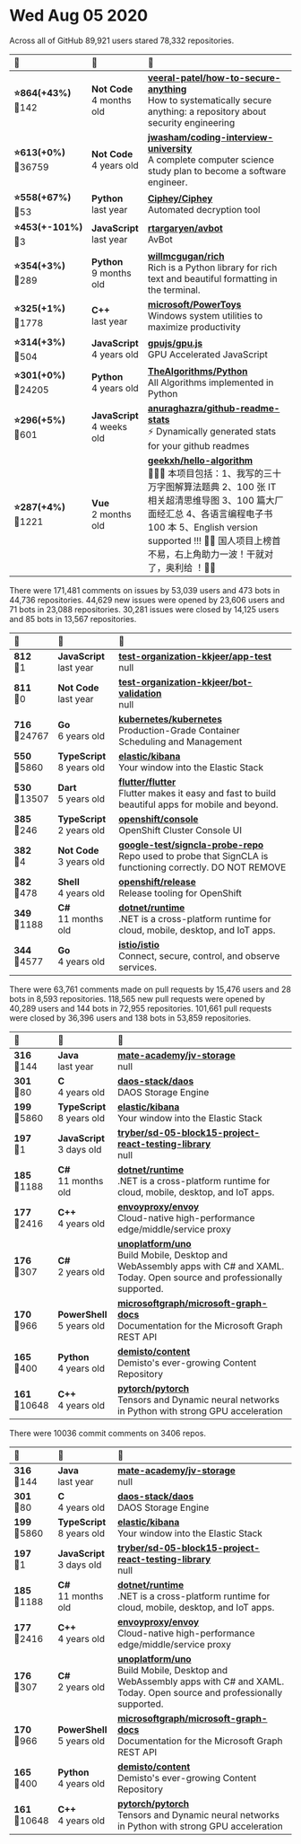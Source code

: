 # Wed Aug 05 2020

Across all of GitHub 89,921 users stared 
78,332 repositories. 

| :page_with_curl: | :calendar: | :page_with_curl: |
| :--- | :--- | :--- |
| **:star:864(+43%)**<br>:twisted_rightwards_arrows:142 | **Not Code**<br>4 months old | **[veeral-patel/how-to-secure-anything](https://github.com/veeral-patel/how-to-secure-anything)**<br>How to systematically secure anything: a repository about security engineering |
| **:star:613(+0%)**<br>:twisted_rightwards_arrows:36759 | **Not Code**<br>4 years old | **[jwasham/coding-interview-university](https://github.com/jwasham/coding-interview-university)**<br>A complete computer science study plan to become a software engineer. |
| **:star:558(+67%)**<br>:twisted_rightwards_arrows:53 | **Python**<br>last year | **[Ciphey/Ciphey](https://github.com/Ciphey/Ciphey)**<br>Automated decryption tool |
| **:star:453(+-101%)**<br>:twisted_rightwards_arrows:3 | **JavaScript**<br>last year | **[rtargaryen/avbot](https://github.com/rtargaryen/avbot)**<br>AvBot |
| **:star:354(+3%)**<br>:twisted_rightwards_arrows:289 | **Python**<br>9 months old | **[willmcgugan/rich](https://github.com/willmcgugan/rich)**<br>Rich is a Python library for rich text and beautiful formatting in the terminal. |
| **:star:325(+1%)**<br>:twisted_rightwards_arrows:1778 | **C++**<br>last year | **[microsoft/PowerToys](https://github.com/microsoft/PowerToys)**<br>Windows system utilities to maximize productivity |
| **:star:314(+3%)**<br>:twisted_rightwards_arrows:504 | **JavaScript**<br>4 years old | **[gpujs/gpu.js](https://github.com/gpujs/gpu.js)**<br>GPU Accelerated JavaScript |
| **:star:301(+0%)**<br>:twisted_rightwards_arrows:24205 | **Python**<br>4 years old | **[TheAlgorithms/Python](https://github.com/TheAlgorithms/Python)**<br>All Algorithms implemented in Python |
| **:star:296(+5%)**<br>:twisted_rightwards_arrows:601 | **JavaScript**<br>4 weeks old | **[anuraghazra/github-readme-stats](https://github.com/anuraghazra/github-readme-stats)**<br>:zap: Dynamically generated stats for your github readmes |
| **:star:287(+4%)**<br>:twisted_rightwards_arrows:1221 | **Vue**<br>2 months old | **[geekxh/hello-algorithm](https://github.com/geekxh/hello-algorithm)**<br>🙈🙉🙊 本项目包括：1、我写的三十万字图解算法题典  2、100 张 IT 相关超清思维导图  3、100 篇大厂面经汇总  4、各语言编程电子书 100 本  5、English version supported !!!  🚀🚀 国人项目上榜首不易，右上角助力一波！干就对了，奥利给 ！🚀🚀 |

There were 171,481 comments on issues by 53,039 users and 473 bots in 44,736 repositories.
44,629 new issues were opened by 23,606 users and 71 bots in 23,088 repositories.
30,281 issues were closed by 14,125 users and 85 bots in 13,567 repositories.

| :speech_balloon: | :calendar: | :page_with_curl: |
| :--- | :--- | :--- |
| **812**<br>:twisted_rightwards_arrows:1 | **JavaScript**<br>last year | **[test-organization-kkjeer/app-test](https://github.com/test-organization-kkjeer/app-test)**<br>null |
| **811**<br>:twisted_rightwards_arrows:0 | **Not Code**<br>last year | **[test-organization-kkjeer/bot-validation](https://github.com/test-organization-kkjeer/bot-validation)**<br>null |
| **716**<br>:twisted_rightwards_arrows:24767 | **Go**<br>6 years old | **[kubernetes/kubernetes](https://github.com/kubernetes/kubernetes)**<br>Production-Grade Container Scheduling and Management |
| **550**<br>:twisted_rightwards_arrows:5860 | **TypeScript**<br>8 years old | **[elastic/kibana](https://github.com/elastic/kibana)**<br>Your window into the Elastic Stack |
| **530**<br>:twisted_rightwards_arrows:13507 | **Dart**<br>5 years old | **[flutter/flutter](https://github.com/flutter/flutter)**<br>Flutter makes it easy and fast to build beautiful apps for mobile and beyond. |
| **385**<br>:twisted_rightwards_arrows:246 | **TypeScript**<br>2 years old | **[openshift/console](https://github.com/openshift/console)**<br>OpenShift Cluster Console UI |
| **382**<br>:twisted_rightwards_arrows:4 | **Not Code**<br>3 years old | **[google-test/signcla-probe-repo](https://github.com/google-test/signcla-probe-repo)**<br>Repo used to probe that SignCLA is functioning correctly.  DO NOT REMOVE |
| **382**<br>:twisted_rightwards_arrows:478 | **Shell**<br>4 years old | **[openshift/release](https://github.com/openshift/release)**<br>Release tooling for OpenShift |
| **349**<br>:twisted_rightwards_arrows:1188 | **C#**<br>11 months old | **[dotnet/runtime](https://github.com/dotnet/runtime)**<br>.NET is a cross-platform runtime for cloud, mobile, desktop, and IoT apps. |
| **344**<br>:twisted_rightwards_arrows:4577 | **Go**<br>4 years old | **[istio/istio](https://github.com/istio/istio)**<br>Connect, secure, control, and observe services. |

There were 63,761 comments made on pull requests by 15,476 users and 28 bots in 8,593 repositories.
118,565 new pull requests were opened by 40,289 users and 144 bots in 72,955 repositories.
101,661 pull requests were closed by 36,396 users and 138 bots in 53,859 repositories.

| :speech_balloon: | :calendar: | :page_with_curl: |
| :--- | :--- | :--- |
| **316**<br>:twisted_rightwards_arrows:144 | **Java**<br>last year | **[mate-academy/jv-storage](https://github.com/mate-academy/jv-storage)**<br>null |
| **301**<br>:twisted_rightwards_arrows:80 | **C**<br>4 years old | **[daos-stack/daos](https://github.com/daos-stack/daos)**<br>DAOS Storage Engine |
| **199**<br>:twisted_rightwards_arrows:5860 | **TypeScript**<br>8 years old | **[elastic/kibana](https://github.com/elastic/kibana)**<br>Your window into the Elastic Stack |
| **197**<br>:twisted_rightwards_arrows:1 | **JavaScript**<br>3 days old | **[tryber/sd-05-block15-project-react-testing-library](https://github.com/tryber/sd-05-block15-project-react-testing-library)**<br>null |
| **185**<br>:twisted_rightwards_arrows:1188 | **C#**<br>11 months old | **[dotnet/runtime](https://github.com/dotnet/runtime)**<br>.NET is a cross-platform runtime for cloud, mobile, desktop, and IoT apps. |
| **177**<br>:twisted_rightwards_arrows:2416 | **C++**<br>4 years old | **[envoyproxy/envoy](https://github.com/envoyproxy/envoy)**<br>Cloud-native high-performance edge/middle/service proxy |
| **176**<br>:twisted_rightwards_arrows:307 | **C#**<br>2 years old | **[unoplatform/uno](https://github.com/unoplatform/uno)**<br>Build Mobile, Desktop and WebAssembly apps with C# and XAML. Today. Open source and professionally supported. |
| **170**<br>:twisted_rightwards_arrows:966 | **PowerShell**<br>5 years old | **[microsoftgraph/microsoft-graph-docs](https://github.com/microsoftgraph/microsoft-graph-docs)**<br>Documentation for the Microsoft Graph REST API |
| **165**<br>:twisted_rightwards_arrows:400 | **Python**<br>4 years old | **[demisto/content](https://github.com/demisto/content)**<br>Demisto's ever-growing Content Repository |
| **161**<br>:twisted_rightwards_arrows:10648 | **C++**<br>4 years old | **[pytorch/pytorch](https://github.com/pytorch/pytorch)**<br>Tensors and Dynamic neural networks in Python with strong GPU acceleration |

There were 10036 commit comments on 3406 repos.

| :speech_balloon: | :calendar: | :page_with_curl: |
| :--- | :--- | :--- |
| **316**<br>:twisted_rightwards_arrows:144 | **Java**<br>last year | **[mate-academy/jv-storage](https://github.com/mate-academy/jv-storage)**<br>null |
| **301**<br>:twisted_rightwards_arrows:80 | **C**<br>4 years old | **[daos-stack/daos](https://github.com/daos-stack/daos)**<br>DAOS Storage Engine |
| **199**<br>:twisted_rightwards_arrows:5860 | **TypeScript**<br>8 years old | **[elastic/kibana](https://github.com/elastic/kibana)**<br>Your window into the Elastic Stack |
| **197**<br>:twisted_rightwards_arrows:1 | **JavaScript**<br>3 days old | **[tryber/sd-05-block15-project-react-testing-library](https://github.com/tryber/sd-05-block15-project-react-testing-library)**<br>null |
| **185**<br>:twisted_rightwards_arrows:1188 | **C#**<br>11 months old | **[dotnet/runtime](https://github.com/dotnet/runtime)**<br>.NET is a cross-platform runtime for cloud, mobile, desktop, and IoT apps. |
| **177**<br>:twisted_rightwards_arrows:2416 | **C++**<br>4 years old | **[envoyproxy/envoy](https://github.com/envoyproxy/envoy)**<br>Cloud-native high-performance edge/middle/service proxy |
| **176**<br>:twisted_rightwards_arrows:307 | **C#**<br>2 years old | **[unoplatform/uno](https://github.com/unoplatform/uno)**<br>Build Mobile, Desktop and WebAssembly apps with C# and XAML. Today. Open source and professionally supported. |
| **170**<br>:twisted_rightwards_arrows:966 | **PowerShell**<br>5 years old | **[microsoftgraph/microsoft-graph-docs](https://github.com/microsoftgraph/microsoft-graph-docs)**<br>Documentation for the Microsoft Graph REST API |
| **165**<br>:twisted_rightwards_arrows:400 | **Python**<br>4 years old | **[demisto/content](https://github.com/demisto/content)**<br>Demisto's ever-growing Content Repository |
| **161**<br>:twisted_rightwards_arrows:10648 | **C++**<br>4 years old | **[pytorch/pytorch](https://github.com/pytorch/pytorch)**<br>Tensors and Dynamic neural networks in Python with strong GPU acceleration |

